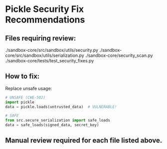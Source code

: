 # Pickle Security Fix Recommendations

## Files requiring review:

./sandbox-core/src/sandbox/utils/security.py
./sandbox-core/src/sandbox/utils/serialization.py
./sandbox-core/security_scan.py ./sandbox-core/tests/test_security_fixes.py

## How to fix:

Replace unsafe usage:

```python
# UNSAFE (CWE-502)
import pickle
data = pickle.loads(untrusted_data)  # VULNERABLE!

# SAFE
from src.secure_serialization import safe_loads
data = safe_loads(signed_data, secret_key)
```

## Manual review required for each file listed above.
